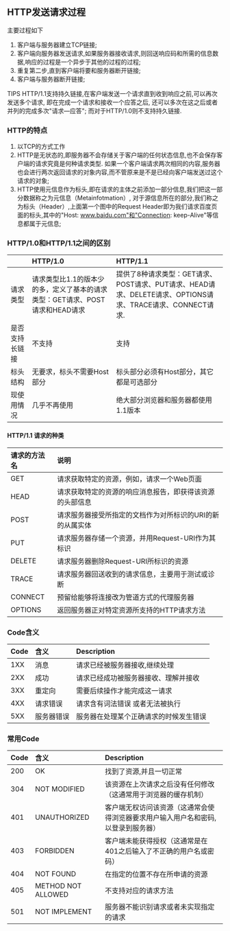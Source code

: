 ﻿## HTTP发送请求过程

主要过程如下

1. 客户端与服务器建立TCP链接;
2. 客户端向服务器发送请求,如果服务器接收请求,则回送响应码和所需的信息数据,响应的过程是一个异步于其他的过程的过程;
3. 重复第二步,直到客户端将要和服务器断开链接;
4. 客户端与服务器断开链接;

TIPS
HTTP/1.1支持持久链接,在客户端发送一个请求直到收到响应之前,可以再次发送多个请求,
即在完成一个请求和接收一个应答之后, 还可以多次在这之后或者并列的完成多次"请求—应答";
而对于HTTP/1.0则不支持持久链接.

### HTTP的特点

1. 以TCP的方式工作
2. HTTP是无状态的,即服务器不会存储关于客户端的任何状态信息,也不会保存客户端的请求究竟是何种请求类型.
   如果一个客户端请求两次相同的内容,服务器也会进行两次返回请求的对象内容,而不管原来是不是已经向客户端发送过这个请求的对象;
3. HTTP使用元信息作为标头,即在请求的主体之前添加一部分信息,我们把这一部分数据称之为元信息（Metainfotmation）,
   对于源信息所在的部分,我们称之为标头（Header）,上面第一个图中的Request
   Header即为我们请求百度页面的标头,其中的"Host: www.baidu.com"和"Connection: keep-Alive"等信息都属于元信息;

### HTTP/1.0和HTTP/1.1之间的区别

|         | HTTP/1.0                                      | HTTP/1.1                                                                  |
|---------|:----------------------------------------------|:--------------------------------------------------------------------------|
| 请求类型    | 请求类型比1.1的版本少的多，定义了基本的请求类型：GET请求、POST请求和HEAD请求 | 提供了8种请求类型：GET请求、POST请求、PUT请求、HEAD请求、DELETE请求、OPTIONS请求、TRACE请求、CONNECT请求. |
| 是否支持长链接 | 不支持                                           | 支持                                                                        |
| 标头结构    | 无要求，标头不需要Host部分                               | 标头部分必须有Host部分，其它都是可选部分                                                    |
| 现使用情况   | 几乎不再使用                                        | 绝大部分浏览器和服务器都使用1.1版本                                                       |

#### HTTP/1.1 请求的种类

| 请求的方法名  | 说明                             |
|:--------|:-------------------------------|
| GET     | 请求获取特定的资源，例如，请求一个Web页面         |
| HEAD    | 请求获取特定的资源的响应消息报告，即获得该资源的头部信息   |
| POST    | 请求服务器接受所指定的文档作为对所标识的URI的新的从属实体 |
| PUT     | 请求服务器存储一个资源，并用Request-URI作为其标识 |
| DELETE  | 请求服务器删除Request-URI所标识的资源       |
| TRACE   | 请求服务器回送收到的请求信息，主要用于测试或诊断       |
| CONNECT | 预留给能够将连接改为管道方式的代理服务器           |
| OPTIONS | 返回服务器正对特定资源所支持的HTTP请求方法        |

### Code含义

| Code | 含义    | Description             |
|------|:------|:------------------------|
| 1XX  | 消息    | 请求已经被服务器接收,继续处理         |
| 2XX  | 成功    | 请求已经成功被服务器接收、理解并接收      |
| 3XX  | 重定向   | 需要后续操作才能完成这一请求          |
| 4XX  | 请求错误  | 请求含有词法错误        或者无法被执行 |
| 5XX  | 服务器错误 | 服务器在处理某个正确请求的时候发生错误     |

### 常用Code

| Code | 含义                 | Description                               |
|------|:-------------------|:------------------------------------------|
| 200  | OK                 | 找到了资源,并且一切正常                              | 
| 304  | NOT MODIFIED       | 该资源在上次请求之后没有任何修改（这通常用于浏览器的缓存机制）           | 
| 401  | UNAUTHORIZED       | 客户端无权访问该资源（这通常会使得浏览器要求用户输入用户名和密码,以登录到服务器） | 
| 403  | FORBIDDEN          | 客户端未能获得授权（这通常是在401之后输入了不正确的用户名或密码）        | 
| 404  | NOT FOUND          | 在指定的位置不存在所申请的资源                           | 
| 405  | METHOD NOT ALLOWED | 	不支持对应的请求方法                               | 
| 501  | NOT IMPLEMENT      | 服务器不能识别请求或者未实现指定的请求                       | 